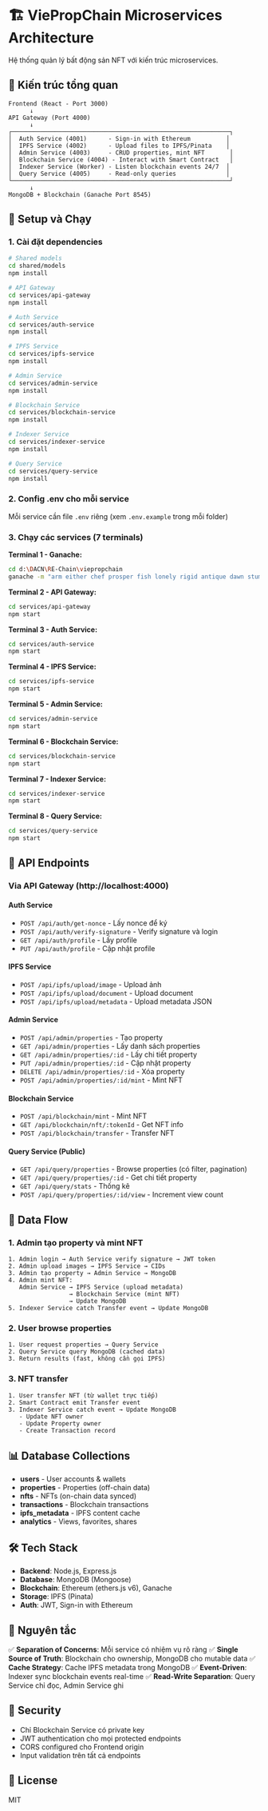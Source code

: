 # 🏗️ ViePropChain Microservices Architecture

Hệ thống quản lý bất động sản NFT với kiến trúc microservices.

## 📐 Kiến trúc tổng quan

```
Frontend (React - Port 3000)
      ↓
API Gateway (Port 4000)
      ↓
┌─────────────────────────────────────────────────────────────┐
│  Auth Service (4001)      - Sign-in with Ethereum          │
│  IPFS Service (4002)      - Upload files to IPFS/Pinata    │
│  Admin Service (4003)     - CRUD properties, mint NFT       │
│  Blockchain Service (4004) - Interact with Smart Contract   │
│  Indexer Service (Worker) - Listen blockchain events 24/7  │
│  Query Service (4005)     - Read-only queries              │
└─────────────────────────────────────────────────────────────┘
      ↓
MongoDB + Blockchain (Ganache Port 8545)
```

## 🚀 Setup và Chạy

### 1. Cài đặt dependencies

```bash
# Shared models
cd shared/models
npm install

# API Gateway
cd services/api-gateway
npm install

# Auth Service
cd services/auth-service
npm install

# IPFS Service
cd services/ipfs-service
npm install

# Admin Service
cd services/admin-service
npm install

# Blockchain Service
cd services/blockchain-service
npm install

# Indexer Service
cd services/indexer-service
npm install

# Query Service
cd services/query-service
npm install
```

### 2. Config .env cho mỗi service

Mỗi service cần file `.env` riêng (xem `.env.example` trong mỗi folder)

### 3. Chạy các services (7 terminals)

**Terminal 1 - Ganache:**

```bash
cd d:\DACN\RE-Chain\viepropchain
ganache -m "arm either chef prosper fish lonely rigid antique dawn stumble wife camera" --database.dbPath "./ganache-data-dev" --chain.networkId 1337 --server.port 8545
```

**Terminal 2 - API Gateway:**

```bash
cd services/api-gateway
npm start
```

**Terminal 3 - Auth Service:**

```bash
cd services/auth-service
npm start
```

**Terminal 4 - IPFS Service:**

```bash
cd services/ipfs-service
npm start
```

**Terminal 5 - Admin Service:**

```bash
cd services/admin-service
npm start
```

**Terminal 6 - Blockchain Service:**

```bash
cd services/blockchain-service
npm start
```

**Terminal 7 - Indexer Service:**

```bash
cd services/indexer-service
npm start
```

**Terminal 8 - Query Service:**

```bash
cd services/query-service
npm start
```

## 📡 API Endpoints

### Via API Gateway (http://localhost:4000)

#### Auth Service

- `POST /api/auth/get-nonce` - Lấy nonce để ký
- `POST /api/auth/verify-signature` - Verify signature và login
- `GET /api/auth/profile` - Lấy profile
- `PUT /api/auth/profile` - Cập nhật profile

#### IPFS Service

- `POST /api/ipfs/upload/image` - Upload ảnh
- `POST /api/ipfs/upload/document` - Upload document
- `POST /api/ipfs/upload/metadata` - Upload metadata JSON

#### Admin Service

- `POST /api/admin/properties` - Tạo property
- `GET /api/admin/properties` - Lấy danh sách properties
- `GET /api/admin/properties/:id` - Lấy chi tiết property
- `PUT /api/admin/properties/:id` - Cập nhật property
- `DELETE /api/admin/properties/:id` - Xóa property
- `POST /api/admin/properties/:id/mint` - Mint NFT

#### Blockchain Service

- `POST /api/blockchain/mint` - Mint NFT
- `GET /api/blockchain/nft/:tokenId` - Get NFT info
- `POST /api/blockchain/transfer` - Transfer NFT

#### Query Service (Public)

- `GET /api/query/properties` - Browse properties (có filter, pagination)
- `GET /api/query/properties/:id` - Get chi tiết property
- `GET /api/query/stats` - Thống kê
- `POST /api/query/properties/:id/view` - Increment view count

## 🔄 Data Flow

### 1. Admin tạo property và mint NFT

```
1. Admin login → Auth Service verify signature → JWT token
2. Admin upload images → IPFS Service → CIDs
3. Admin tạo property → Admin Service → MongoDB
4. Admin mint NFT:
   Admin Service → IPFS Service (upload metadata)
                 → Blockchain Service (mint NFT)
                 → Update MongoDB
5. Indexer Service catch Transfer event → Update MongoDB
```

### 2. User browse properties

```
1. User request properties → Query Service
2. Query Service query MongoDB (cached data)
3. Return results (fast, không cần gọi IPFS)
```

### 3. NFT transfer

```
1. User transfer NFT (từ wallet trực tiếp)
2. Smart Contract emit Transfer event
3. Indexer Service catch event → Update MongoDB
   - Update NFT owner
   - Update Property owner
   - Create Transaction record
```

## 📊 Database Collections

- **users** - User accounts & wallets
- **properties** - Properties (off-chain data)
- **nfts** - NFTs (on-chain data synced)
- **transactions** - Blockchain transactions
- **ipfs_metadata** - IPFS content cache
- **analytics** - Views, favorites, shares

## 🛠️ Tech Stack

- **Backend**: Node.js, Express.js
- **Database**: MongoDB (Mongoose)
- **Blockchain**: Ethereum (ethers.js v6), Ganache
- **Storage**: IPFS (Pinata)
- **Auth**: JWT, Sign-in with Ethereum

## 📝 Nguyên tắc

✅ **Separation of Concerns**: Mỗi service có nhiệm vụ rõ ràng
✅ **Single Source of Truth**: Blockchain cho ownership, MongoDB cho mutable data
✅ **Cache Strategy**: Cache IPFS metadata trong MongoDB
✅ **Event-Driven**: Indexer sync blockchain events real-time
✅ **Read-Write Separation**: Query Service chỉ đọc, Admin Service ghi

## 🔐 Security

- Chỉ Blockchain Service có private key
- JWT authentication cho mọi protected endpoints
- CORS configured cho Frontend origin
- Input validation trên tất cả endpoints

## 📄 License

MIT
